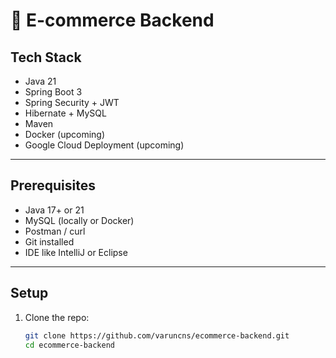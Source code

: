 # 🛒 E-commerce Backend

##  Tech Stack
- Java 21
- Spring Boot 3
- Spring Security + JWT
- Hibernate + MySQL
- Maven
- Docker (upcoming)
- Google Cloud Deployment (upcoming)

---

##  Prerequisites

- Java 17+ or 21
- MySQL (locally or Docker)
- Postman / curl
- Git installed
- IDE like IntelliJ or Eclipse

---

##  Setup

1. Clone the repo:
   ```bash
   git clone https://github.com/varuncns/ecommerce-backend.git
   cd ecommerce-backend
